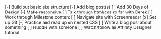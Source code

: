 [-] Build out basic site structure
	[-] Add blog post(s)
	[ ] Add 30 Days of Design
	[-] Make responsive
	[ ] Talk through html/css so far with Derek
[ ] Work through Milestone content
[ ] Navigate site with Screenreader
[x] Set up Git
[-] Practice and read up on nested CSS
[ ] Write a blog post about something
[ ] Huddle with someone
[ ] Watch/follow an Affinity Designer tutorial
